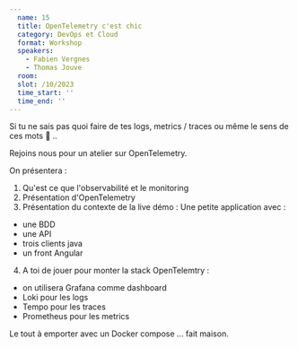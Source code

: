 ```yaml
---
  name: 15
  title: OpenTelemetry c'est chic
  category: DevOps et Cloud
  format: Workshop
  speakers: 
    - Fabien Vergnes
    - Thomas Jouve
  room: 
  slot: /10/2023
  time_start: ''
  time_end: ''
---
```

Si tu ne sais pas quoi faire de tes logs, metrics / traces ou même le sens de ces mots 👀 .. 

Rejoins nous pour un atelier sur OpenTelemetry.

On présentera :
1.  Qu'est ce que l'observabilité et le monitoring
2. Présentation d'OpenTelemetry
3. Présentation du contexte de la live démo :  Une petite application avec :
* une BDD
* une API
* trois clients java
* un front Angular
4. A toi de jouer pour monter la stack OpenTelemtry : 
 * on utilisera Grafana comme dashboard
 * Loki pour les logs
 * Tempo pour les traces
 * Prometheus pour les metrics

Le tout à emporter avec un Docker compose ... fait maison.

